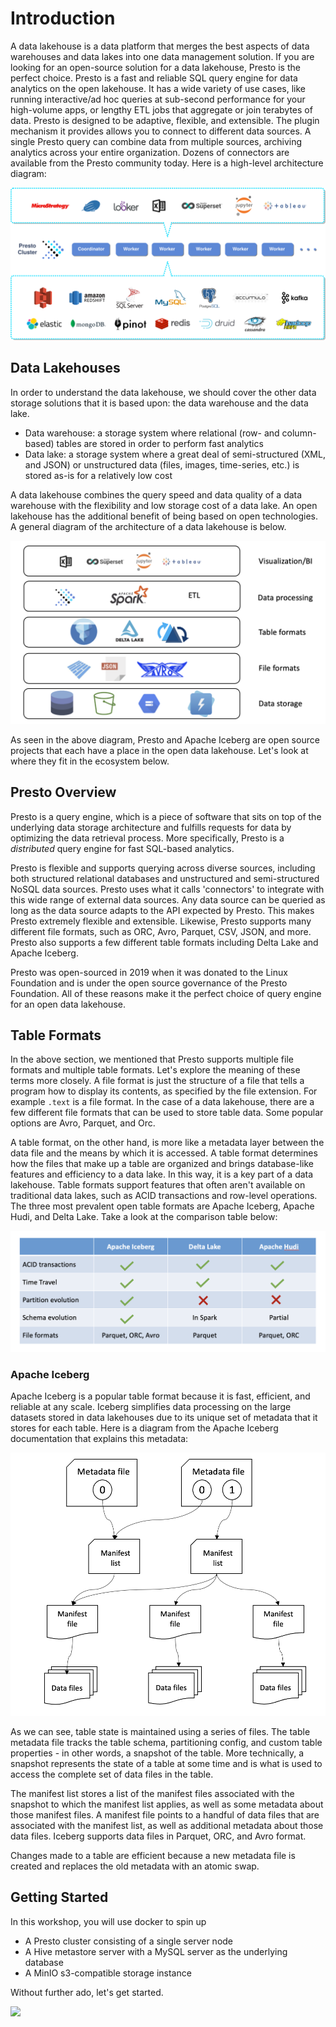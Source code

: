 # Introduction

A data lakehouse is a data platform that merges the best aspects of data warehouses and data lakes into one data management solution. If you are looking for an open-source solution for a data lakehouse, Presto is the perfect choice. Presto is a fast and reliable SQL query engine for data analytics on the open lakehouse. It has a wide variety of use cases, like running interactive/ad hoc queries at sub-second performance for your high-volume apps, or lengthy ETL jobs that aggregate or join terabytes of data. Presto is designed to be adaptive, flexible, and extensible. The plugin mechanism it provides allows you to connect to different data sources. A single Presto query can combine data from multiple sources, archiving analytics across your entire organization. Dozens of connectors are available from the Presto community today. Here is a high-level architecture diagram:

![presto diag](../images/diag-presto-main.svg)

## Data Lakehouses

In order to understand the data lakehouse, we should cover the other data storage solutions that it is based upon: the data warehouse and the data lake.

* Data warehouse: a storage system where relational (row- and column-based) tables are stored in order to perform fast analytics
* Data lake: a storage system where a great deal of semi-structured (XML, and JSON) or unstructured data (files, images, time-series, etc.) is stored as-is for a relatively low cost

A data lakehouse combines the query speed and data quality of a data warehouse with the flexibility and low storage cost of a data lake. An open lakehouse has the additional benefit of being based on open technologies. A general diagram of the architecture of a data lakehouse is below.

![lakehouse architecture](../images/lakehouse-architecture.png)

As seen in the above diagram, Presto and Apache Iceberg are open source projects that each have a place in the open data lakehouse. Let's look at where they fit in the ecosystem below.

## Presto Overview

Presto is a query engine, which is a piece of software that sits on top of the underlying data storage architecture and fulfills requests for data by optimizing the data retrieval process. More specifically, Presto is a *distributed* query engine for fast SQL-based analytics.

Presto is flexible and supports querying across diverse sources, including both structured relational databases and unstructured and semi-structured NoSQL data sources. Presto uses what it calls 'connectors' to integrate with this wide range of external data sources. Any data source can be queried as long as the data source adapts to the API expected by Presto. This makes Presto extremely flexible and extensible. Likewise, Presto supports many different file formats, such as ORC, Avro, Parquet, CSV, JSON, and more. Presto also supports a few different table formats including Delta Lake and Apache Iceberg.

Presto was open-sourced in 2019 when it was donated to the Linux Foundation and is under the open source governance of the Presto Foundation. All of these reasons make it the perfect choice of query engine for an open data lakehouse.

## Table Formats

In the above section, we mentioned that Presto supports multiple file formats and multiple table formats. Let's explore the meaning of these terms more closely. A file format is just the structure of a file that tells a program how to display its contents, as specified by the file extension. For example `.text` is a file format. In the case of a data lakehouse, there are a few different file formats that can be used to store table data. Some popular options are Avro, Parquet, and Orc.

A table format, on the other hand, is more like a metadata layer between the data file and the means by which it is accessed. A table format determines how the files that make up a table are organized and brings database-like features and efficiency to a data lake. In this way, it is a key part of a data lakehouse. Table formats support features that often aren't available on traditional data lakes, such as ACID transactions and row-level operations. The three most prevalent open table formats are Apache Iceberg, Apache Hudi, and Delta Lake. Take a look at the comparison table below:

![table format comparison](../images/comparison-table.png)

### Apache Iceberg

Apache Iceberg is a popular table format because it is fast, efficient, and reliable at any scale. Iceberg simplifies data processing on the large datasets stored in data lakehouses due to its unique set of metadata that it stores for each table. Here is a diagram from the Apache Iceberg documentation that explains this metadata:

![iceberg diagram](../images/iceberg-diagram.png)

As we can see, table state is maintained using a series of files. The table metadata file tracks the table schema, partitioning config, and custom table properties - in other words, a snapshot of the table. More technically, a snapshot represents the state of a table at some time and is what is used to access the complete set of data files in the table.

The manifest list stores a list of the manifest files associated with the snapshot to which the manifest list applies, as well as some metadata about those manifest files. A manifest file points to a handful of data files that are associated with the manifest list, as well as additional metadata about those data files. Iceberg supports data files in Parquet, ORC, and Avro format.

Changes made to a table are efficient because a new metadata file is created and replaces the old metadata with an atomic swap.

## Getting Started

In this workshop, you will use docker to spin up

* A Presto cluster consisting of a single server node
* A Hive metastore server with a MySQL server as the underlying database
* A MinIO s3-compatible storage instance

Without further ado, let's get started.

<img src="https://count.asgharlabs.io/count?p=/main_presto_iceberg_page">
